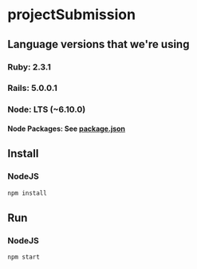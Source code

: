 # projectSubmission
## Language versions that we're using
### Ruby: 2.3.1
### Rails: 5.0.0.1

### Node: LTS (~6.10.0)
#### Node Packages: See [package.json](./package.json)

## Install
### NodeJS
```bash
npm install
```

## Run
### NodeJS
```bash
npm start
```